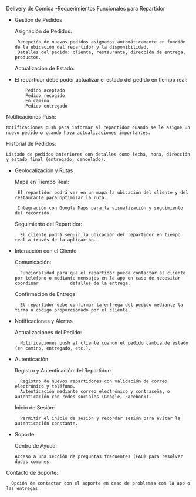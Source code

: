 
Delivery de Comida -Requerimientos Funcionales para Repartidor

* Gestión de Pedidos
   
    Asignación de Pedidos:

       Recepción de nuevos pedidos asignados automáticamente en función de la ubicación del repartidor y la disponibilidad.
       Detalles del pedido: cliente, restaurante, dirección de entrega, productos.

    Actualización de Estado:

* El repartidor debe poder actualizar el estado del pedido en tiempo real:

          Pedido aceptado
          Pedido recogido
          En camino
          Pedido entregado

Notificaciones Push:

    Notificaciones push para informar al repartidor cuando se le asigne un nuevo pedido o cuando haya actualizaciones importantes.

Historial de Pedidos:
  
    Listado de pedidos anteriores con detalles como fecha, hora, dirección y estado final (entregado, cancelado).

* Geolocalización y Rutas

   Mapa en Tiempo Real:

       El repartidor podrá ver en un mapa la ubicación del cliente y del restaurante para optimizar la ruta.

       Integración con Google Maps para la visualización y seguimiento del recorrido.

   Seguimiento del Repartidor:

        El cliente podrá seguir la ubicación del repartidor en tiempo real a través de la aplicación.

* Interacción con el Cliente

    Comunicación:

        Funcionalidad para que el repartidor pueda contactar al cliente por teléfono o mediante mensajes en la app en caso de necesitar coordinar            detalles de la entrega.
   
    Confirmación de Entrega:

        El repartidor debe confirmar la entrega del pedido mediante la firma o código proporcionado por el cliente.

* Notificaciones y Alertas

   Actualizaciones del Pedido:

        Notificaciones push al cliente cuando el pedido cambia de estado (en camino, entregado, etc.).

* Autenticación

   Registro y Autenticación del Repartidor:

        Registro de nuevos repartidores con validación de correo electrónico y teléfono.
        Autenticación mediante correo electrónico y contraseña, o autenticación con redes sociales (Google, Facebook).

  Inicio de Sesión:

        Permitir el inicio de sesión y recordar sesión para evitar la autenticación constante.

* Soporte

  Centro de Ayuda:

      Acceso a una sección de preguntas frecuentes (FAQ) para resolver dudas comunes.

Contacto de Soporte:
  
      Opción de contactar con el soporte en caso de problemas con la app o las entregas.
